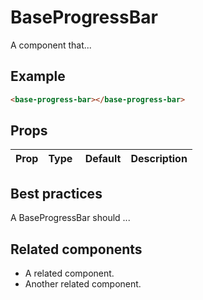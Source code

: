 # BaseProgressBar

A component that...

## Example

```html
<base-progress-bar></base-progress-bar>
```

## Props

| Prop | Type |  Default | Description |
| ---- | ---- | -------- | ----------- |


## Best practices

A BaseProgressBar should ...

## Related components

- A related component.
- Another related component.

